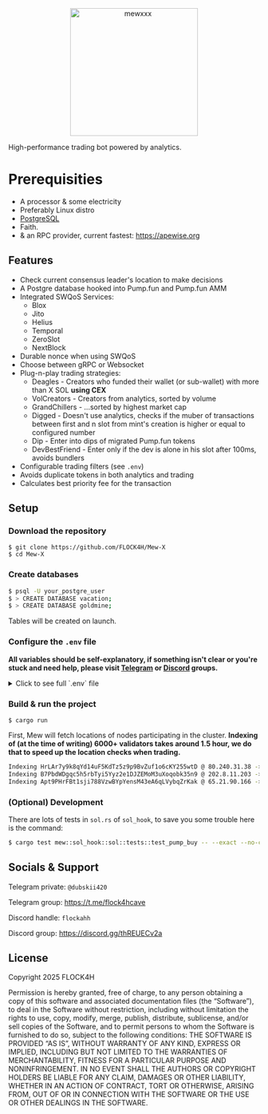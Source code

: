 <div align="center">
  <img width="256" height="256" alt="mewxxx" src="https://github.com/user-attachments/assets/be176357-2e7b-4b57-90d9-2d3720a0dde1" />
</div>

High-performance trading bot powered by analytics.

# Prerequisities

- A processor & some electricity
- Preferably Linux distro
- [PostgreSQL](https://www.postgresql.org/)
- Faith.
- & an RPC provider, current fastest: https://apewise.org

## Features

- Check current consensus leader's location to make decisions 
- A Postgre database hooked into Pump.fun and Pump.fun AMM
- Integrated SWQoS Services:
  - Blox
  - Jito
  - Helius
  - Temporal
  - ZeroSlot
  - NextBlock
- Durable nonce when using SWQoS
- Choose between gRPC or Websocket
- Plug-n-play trading strategies:
   - Deagles - Creators who funded their wallet (or sub-wallet) with more than X SOL **using CEX**
   - VolCreators - Creators from analytics, sorted by volume
   - GrandChillers - ...sorted by highest market cap
   - Digged - Doesn't use analytics, checks if the muber of transactions between first and n slot from mint's creation is higher or equal to configured number
   - Dip - Enter into dips of migrated Pump.fun tokens
   - DevBestFriend - Enter only if the dev is alone in his slot after 100ms, avoids bundlers
- Configurable trading filters (see `.env`)
- Avoids duplicate tokens in both analytics and trading
- Calculates best priority fee for the transaction

## Setup

### Download the repository

```
$ git clone https://github.com/FLOCK4H/Mew-X
$ cd Mew-X
```

### Create databases

```bash
$ psql -U your_postgre_user
$ > CREATE DATABASE vacation;
$ > CREATE DATABASE goldmine;
```

Tables will be created on launch.

### Configure the `.env` file

**All variables should be self-explanatory, if something isn't clear or you're stuck and need help, please visit [Telegram](https://t.me/flock4hcave) or [Discord](https://discord.gg/thREUECv2a) groups.**

<details>
  <summary>Click to see full `.env` file</summary>

```bash
PRIVATE_KEY="4knkrbw0238XXXXXXXXXXXXXXXXXXXXXXXXXXXXXXXXXXXXXXXXXXXXXXXXXXXXXXXXXXXXXXXXXXXXX"
RPC_URL="http://127.0.0.1:8899"
WS_URL="ws://127.0.0.1:8900"
DB_URL = "postgres://<user>:<password>@<host>:<port>" # need a valid postgre path 

USE_GRPC = false
GRPC_URL="http://127.0.0.1:10000"
GRPC_TOKEN=""
NONCE_ACCOUNT="" # Needed when using SWQoS in TX_STRAT below, otherwise an error happens (thread 'tokio-runtime-worker' panicked).

TX_STRAT = "swqos" # rpc | swqos; TIP: When you've got no keys to anything, no worries, you can still use Helius and Jito, just pass the swqos option.
NEXTBLOCK_KEY = ""
ZERO_SLOT_KEY = ""
TEMPORAL_KEY = ""
BLOX_KEY = ""
TIP_SOL = 0.001
PRIORITY_FEE_LVL = "high" # low | medium | high | turbo | max

BUY_AMOUNT_SOL = 0.0001
SLIPPAGE = 30
MAX_TOKENS_AT_ONCE = 1
USE_REGIONS = false
REGIONS = "Germany, Netherlands, United Kingdom"
MAX_LOSS = 10
TAKE_PROFIT = 0 # disabled
MIN_DEV_SOLD = 20_000_000 # min token amount bought by the dev at the start to consider exit-sell with him
MAX_NO_ACTIVITY_MS = 60000 # 60 seconds
MAX_NA_ON_START_MS = 5000 # 5 seconds

MODE = "trade" # sim || trade *dynamic, mutable while the program is running
DEAGLE_DEBUG = false # true || false
MIN_TRANSFER_SOL = 1.0 # Collect potential devs who fund their wallet with X sol from exchanges

ALGO_LIMIT = 100000 # Limit the number of tracked creators
ALGO_USE_DEAGLES = true # Deagles are creators that have funded their wallet (via exchange) with more than X sol in a single transfer
ALGO_MIN_DEAGLE_SOL = 1.0 # Filter out deagle creators by minimum amount they got to have

# VolCreators: Creators in the db sorted by volume
ALGO_USE_VOLCREATORS=false # true || false
ALGO_MIN_VOLUME = 10.0
ALGO_MIN_MINTS = 1
ALGO_MIN_BUYS = 200

# GrandChillers: Creators in the db sorted by highest market cap
ALGO_USE_GRAND_CHILLERS=false # true || false
ALGO_GC_MIN_HMC = 15000.0
ALGO_GC_MIN_BUYS = 50
ALGO_GC_MIN_MINTS = 2

# Creator's Holding Percentage - if creator owns more than LOWER or less than UPPER we skip
USE_CHP=true # true || false
CHP_LOWER = 0.09
CHP_UPPER = 0.21

# Txns in Zero - mimics above; number of txns in the slot where token was created
USE_TIZ=true # true || false
TIZ_LOWER = 3
TIZ_UPPER = 12

# Additional strat [Digged]: Avoid bundlers, but enter high tx count between n
ENABLE_ABS=false
ABS_MIN_BUYS=5
ABS_MIN_VOL=5 # in SOL
ABS_N=2

# Additional strat [Dip]: Trade on dips of migrated tokens
ENABLE_MTD=true
MTD_PCT=20
MTD_STABLE_TIME=10 # in seconds
MTD_MIN_MC=20 # in SOL
MTD_MAX_LOSS=15 # pct
MTD_TAKE_PROFIT=40 # pct

# Additional strat: Dev's best friend, avoid bundlers - enter if dev is alone
ENABLE_DBF=true
DBF_MAX_CHP=10
```

</details>

### Build & run the project

```
$ cargo run
```

First, Mew will fetch locations of nodes participating in the cluster. **Indexing of (at the time of writing) 6000+ validators takes around 1.5 hour, we do that to speed up the location checks when trading.**

```bash
Indexing HrLAr7y9k8qYd14uF5KdTz5z9p9BvZuf1o6cKY255wtD @ 80.240.31.38 -> ("Frankfurt", "Germany")
Indexing B7PbdWDgqc5h5rbTyi5Yyz2e1DJZEMoM3uXoqobk35n9 @ 202.8.11.203 -> ("Singapore", "Singapore")
Indexing Apt9PHrFBt1sji788VzwBYpYensM43eA6qLVybqZrKak @ 65.21.90.166 -> ("Helsinki", "Finland")
```

### (Optional) Development

There are lots of tests in `sol.rs` of `sol_hook`, to save you some trouble here is the command:

```bash
$ cargo test mew::sol_hook::sol::tests::test_pump_buy -- --exact --no-capture
```

## Socials & Support

Telegram private: `@dubskii420`

Telegram group: https://t.me/flock4hcave

Discord handle: `flockahh`

Discord group: https://discord.gg/thREUECv2a

## License

Copyright 2025 FLOCK4H

Permission is hereby granted, free of charge, to any person obtaining a copy of this software and associated documentation files (the “Software”), to deal in the Software without restriction, including without limitation the rights to use, copy, modify, merge, publish, distribute, sublicense, and/or sell copies of the Software, and to permit persons to whom the Software is furnished to do so, subject to the following conditions:
THE SOFTWARE IS PROVIDED “AS IS”, WITHOUT WARRANTY OF ANY KIND, EXPRESS OR IMPLIED, INCLUDING BUT NOT LIMITED TO THE WARRANTIES OF MERCHANTABILITY, FITNESS FOR A PARTICULAR PURPOSE AND NONINFRINGEMENT. IN NO EVENT SHALL THE AUTHORS OR COPYRIGHT HOLDERS BE LIABLE FOR ANY CLAIM, DAMAGES OR OTHER LIABILITY, WHETHER IN AN ACTION OF CONTRACT, TORT OR OTHERWISE, ARISING FROM, OUT OF OR IN CONNECTION WITH THE SOFTWARE OR THE USE OR OTHER DEALINGS IN THE SOFTWARE.
